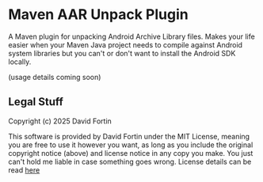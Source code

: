 # Maven AAR Unpack Plugin

A Maven plugin for unpacking Android Archive Library files. Makes your life easier when your Maven Java project needs to compile against Android system libraries but you can't or don't want to install the Android SDK locally.

(usage details coming soon)

## Legal Stuff

Copyright (c) 2025 David Fortin

This software is provided by David Fortin under the MIT License, meaning you are free to use it however you want, as long as you include the original copyright notice (above) and license notice in any copy you make. You just can't hold me liable in case something goes wrong. License details can be read [here](https://github.com/dbeaudoinfortin/MavenAARUnpackPlugin?tab=MIT-1-ov-file)
